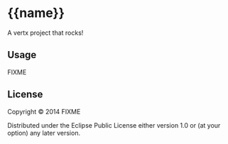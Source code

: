 # {{name}}

A vertx project that rocks!

## Usage

FIXME

## License

Copyright © 2014 FIXME

Distributed under the Eclipse Public License either version 1.0 or (at
your option) any later version.
